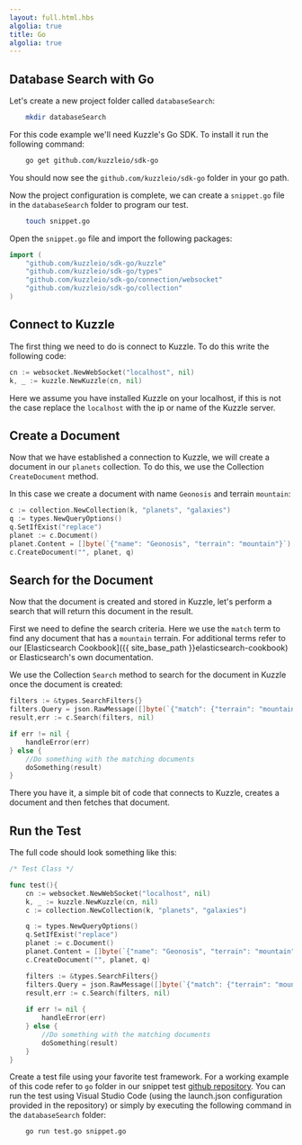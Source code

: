 ```yaml
---
layout: full.html.hbs
algolia: true
title: Go
algolia: true
---
```


## Database Search with Go


Let's create a new project folder called `databaseSearch`:


```bash
    mkdir databaseSearch
```

For this code example we'll need Kuzzle's Go SDK. To install it run the following command:


```bash
    go get github.com/kuzzleio/sdk-go
```

You should now see the `github.com/kuzzleio/sdk-go` folder in your go path.

Now the project configuration is complete, we can create a `snippet.go` file in the `databaseSearch` folder to program our test.

```bash
    touch snippet.go
```

Open the `snippet.go` file and import the following packages:

```Go
import (
    "github.com/kuzzleio/sdk-go/kuzzle"
    "github.com/kuzzleio/sdk-go/types"
    "github.com/kuzzleio/sdk-go/connection/websocket"
    "github.com/kuzzleio/sdk-go/collection"
)
```

## Connect to Kuzzle

The first thing we need to do is connect to Kuzzle. To do this write the following code:

```Go
cn := websocket.NewWebSocket("localhost", nil)
k, _ := kuzzle.NewKuzzle(cn, nil)
```

Here we assume you have installed Kuzzle on your localhost, if this is not the case replace the `localhost` with the ip or name of the Kuzzle server.

## Create a Document

Now that we have established a connection to Kuzzle, we will create a document in our `planets` collection. To do this, we use the Collection  `CreateDocument` method.

In this case we create a document with name `Geonosis` and terrain `mountain`:

```Go
c := collection.NewCollection(k, "planets", "galaxies")
q := types.NewQueryOptions()
q.SetIfExist("replace")
planet := c.Document()
planet.Content = []byte(`{"name": "Geonosis", "terrain": "mountain"}`)
c.CreateDocument("", planet, q)
```

## Search for the Document

Now that the document is created and stored in Kuzzle, let's perform a search that will return this document in the result.

First we need to define the search criteria. Here we use the `match` term to find any document that has a `mountain` terrain. For additional terms refer to our [Elasticsearch Cookbook]({{ site_base_path }}elasticsearch-cookbook) or Elasticsearch's own documentation.

We use the Collection `Search` method to search for the document in Kuzzle once the document is created:

```Go
filters := &types.SearchFilters{}
filters.Query = json.RawMessage([]byte(`{"match": {"terrain": "mountain"}}`))
result,err := c.Search(filters, nil)

if err != nil {
    handleError(err)
} else {
    //Do something with the matching documents
    doSomething(result)
}
```

There you have it, a simple bit of code that connects to Kuzzle, creates a document and then fetches that document.

## Run the Test


The full code should look something like this:

```Go
/* Test Class */

func test(){
    cn := websocket.NewWebSocket("localhost", nil)
    k, _ := kuzzle.NewKuzzle(cn, nil)
    c := collection.NewCollection(k, "planets", "galaxies")

    q := types.NewQueryOptions()
    q.SetIfExist("replace")
    planet := c.Document()
    planet.Content = []byte(`{"name": "Geonosis", "terrain": "mountain"}`)
    c.CreateDocument("", planet, q)

    filters := &types.SearchFilters{}
    filters.Query = json.RawMessage([]byte(`{"match": {"terrain": "mountain"}}`))
    result,err := c.Search(filters, nil)
    
    if err != nil {
        handleError(err)
    } else {
        //Do something with the matching documents
        doSomething(result)
    }
}

```

Create a test file using your favorite test framework. For a working example of this code refer to `go` folder in our snippet test [github repository](https://github.com/kuzzleio/kuzzle.io-snippet-tests). You can run the test using Visual Studio Code (using the launch.json configuration provided in the repository) or simply by executing the following command in the `databaseSearch` folder: 

```bash
    go run test.go snippet.go
```
 
